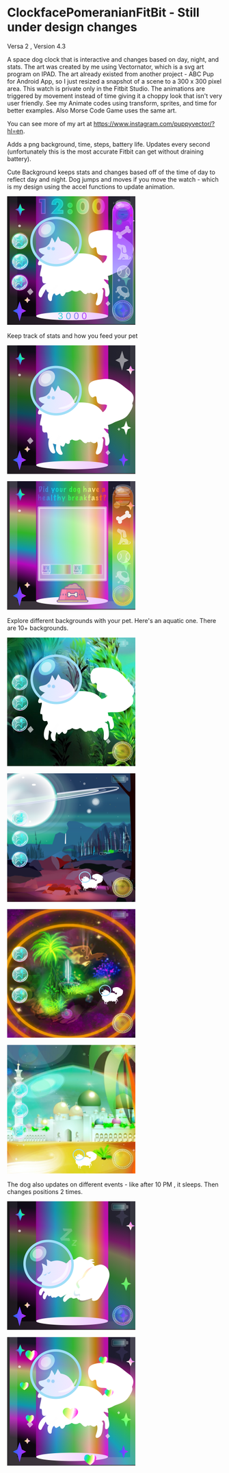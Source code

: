 # ClockfacePomeranianFitBit - Still under design changes
Versa 2 , Version 4.3

A space dog clock that is interactive and changes based on day, night, and stats. 
The art was created by me using Vectornator, which is a svg art program on IPAD. 
The art already existed from another project - ABC Pup for Android App, so I just 
resized a snapshot of a scene to a 300 x 300 pixel area. This watch is private only
in the Fitbit Studio. The animations are triggered by movement instead of time giving
it a choppy look that isn't very user friendly. See my Animate codes using transform,
sprites, and time for better examples. Also Morse Code Game uses the same art. 

You can see more of my art at https://www.instagram.com/puppyvector/?hl=en. 

Adds a png background, time, steps, battery life. 
Updates every second (unfortunately this is the most accurate Fitbit can get without draining battery).

Cute Background keeps stats and changes based off of the time of day to reflect day and night. 
Dog jumps and moves if you move the watch - which is my design using the accel functions to update animation. 

![alt text](https://github.com/SarahBass/ClockfacePomeranianFitBit/blob/main/%20Icon%20design%209.png)

Keep track of stats and how you feed your pet

![alt text](https://github.com/SarahBass/ClockfacePomeranianFitBit/blob/main/animatedpngfitbitdog.png)

![alt text](https://github.com/SarahBass/ClockfacePomeranianFitBit/blob/main/%20Icon%20design%2017.png)

Explore different backgrounds with your pet. Here's an aquatic one. There are 10+ backgrounds. 

![alt text](https://github.com/SarahBass/ClockfacePomeranianFitBit/blob/main/%20Icon%20design%2030.png)

![alt text](https://github.com/SarahBass/ClockfacePomeranianFitBit/blob/main/%20Icon%20design%2032.png)

![alt text](https://github.com/SarahBass/ClockfacePomeranianFitBit/blob/main/%20Icon%20design%2033.png)

![alt text](https://github.com/SarahBass/ClockfacePomeranianFitBit/blob/main/%20Icon%20design%2021.png)

The dog also updates on different events -  like after 10 PM , it sleeps. Then changes positions 2 times. 

![alt text](https://github.com/SarahBass/ClockfacePomeranianFitBit/blob/main/sleep2dog.png)

![alt text](https://github.com/SarahBass/ClockfacePomeranianFitBit/blob/main/thanksdog2.png)
